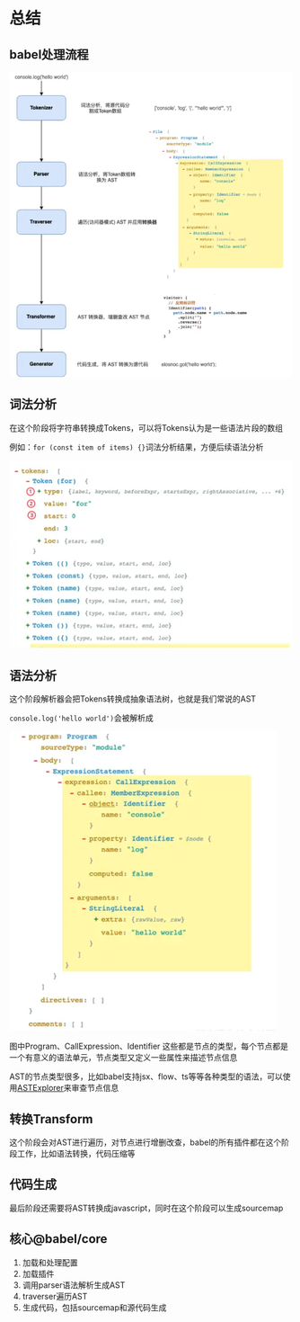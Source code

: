 # 总结

## babel处理流程

![babel处理流程](./images/babel-process.png)

## 词法分析

在这个阶段将字符串转换成Tokens，可以将Tokens认为是一些语法片段的数组

例如：`for (const item of items) {}`词法分析结果，方便后续语法分析

![词法分析](./images/lexical-analysis.png)

## 语法分析

这个阶段解析器会把Tokens转换成抽象语法树，也就是我们常说的AST

`console.log('hello world')`会被解析成

![语法分析](./images/AST.png)

图中Program、CallExpression、Identifier 这些都是节点的类型，每个节点都是一个有意义的语法单元，节点类型又定义一些属性来描述节点信息

AST的节点类型很多，比如babel支持jsx、flow、ts等等各种类型的语法，可以使用[ASTExplorer](https://astexplorer.net/)来审查节点信息

## 转换Transform

这个阶段会对AST进行遍历，对节点进行增删改查，babel的所有插件都在这个阶段工作，比如语法转换，代码压缩等

## 代码生成

最后阶段还需要将AST转换成javascript，同时在这个阶段可以生成sourcemap

## 核心@babel/core

1. 加载和处理配置
2. 加载插件
3. 调用parser语法解析生成AST
4. traverser遍历AST
5. 生成代码，包括sourcemap和源代码生成
